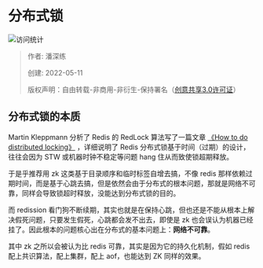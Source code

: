 # 分布式锁

![访问统计](https://visitor-badge.glitch.me/badge?page_id=senlypan.qa.08-distributed-locking&left_color=blue&right_color=red)

> 作者: 潘深练
>
> 创建: 2022-05-11
>
> 版权声明：自由转载-非商用-非衍生-保持署名（[创意共享3.0许可证](https://creativecommons.org/licenses/by-nc-nd/3.0/deed.zh)）


## 分布式锁的本质

Martin Kleppmann 分析了 Redis 的 RedLock 算法写了一篇文章 [《How to do distributed locking》](https://martin.kleppmann.com/2016/02/08/how-to-do-distributed-locking.html) ，详细说明了 Redis 分布式锁基于时间（过期）的设计，往往会因为 STW 或机器时钟不稳定等问题 hang 住从而致使锁超期释放。

于是乎推荐用 zk 这类基于目录顺序和临时标签自增去搞，不像 redis 那样依赖过期时间，而是基于心跳去搞，但是依然会由于分布式的根本问题，那就是网络不可靠，同样会导致锁超时释放，没能达到分布式锁的目的。

而 redission 看门狗不断续期，其实也就是在保持心跳，但也还是不能从根本上解决假死问题，只要发生假死，心跳都会发不出去，即使是 zk 也会误认为机器已经挂了。因此根本的问题核心出在分布式的基本问题上：**网络不可靠**。

其中 zk 之所以会被认为比 redis 可靠，其实是因为它的持久化机制，假如 redis 配上共识算法，配上集群，配上 aof，也能达到 ZK 同样的效果。

